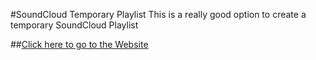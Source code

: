 #SoundCloud Temporary Playlist 
This is a really good option to create a temporary SoundCloud Playlist

##[Click here to go to the Website]()
